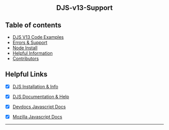 # 
## **<p align="center">DJS-v13-Support</p>**
<p align="center">

## Table of contents

- [DJS V13 Code Examples](DJS-V13/code-samples) 
- [Errors & Support]()
- [Node Install](DJS-V13/Node_install.md)
- [Helpful Information]()
- [Contributors]()



## Helpful Links

- [x] [DJS Installation & Info](https://discordjs.guide/#before-you-begin) 
- [x] [DJS Documentation & Help](https://discord.js.org/#/docs/main/stable/general/welcome) 

- [x] [Devdocs Javascript Docs](https://devdocs.io/javascript/)
- [x] [Mozilla Javascript Docs](https://developer.mozilla.org/en-US/docs/Web/JavaScript)

***
